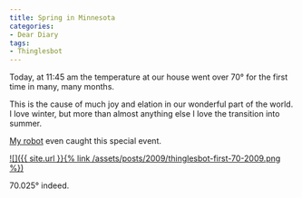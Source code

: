 ```yaml
---
title: Spring in Minnesota
categories:
- Dear Diary
tags:
- Thinglesbot
---
```


Today, at 11:45 am the temperature at our house went over 70° for the first time in many, many months.

This is the cause of much joy and elation in our wonderful part of the world. I love winter, but more than almost anything else I love the transition into summer.

[My robot](http://twitter.com/thinglesbot/) even caught this special event.

[![]({{ site.url }}{% link /assets/posts/2009/thinglesbot-first-70-2009.png %})](http://thingelstad.com/s/spring-in-minnesota/thinglesbot-first-70-2009png/img)

70.025° indeed.
